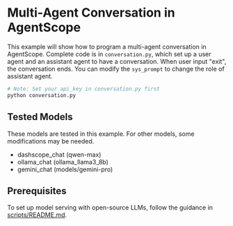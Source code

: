 # Multi-Agent Conversation in AgentScope

This example will show how to program a multi-agent conversation in AgentScope.
Complete code is in `conversation.py`, which set up a user agent and an
assistant agent to have a conversation. When user input "exit", the
conversation ends.
You can modify the `sys_prompt` to change the role of assistant agent.
```bash
# Note: Set your api_key in conversation.py first
python conversation.py
```
## Tested Models

These models are tested in this example. For other models, some modifications may be needed.
- dashscope_chat (qwen-max)
- ollama_chat (ollama_llama3_8b)
- gemini_chat (models/gemini-pro)

## Prerequisites
To set up model serving with open-source LLMs, follow the guidance in
[scripts/README.md](https://github.com/modelscope/agentscope/blob/main/scripts/README.md).
